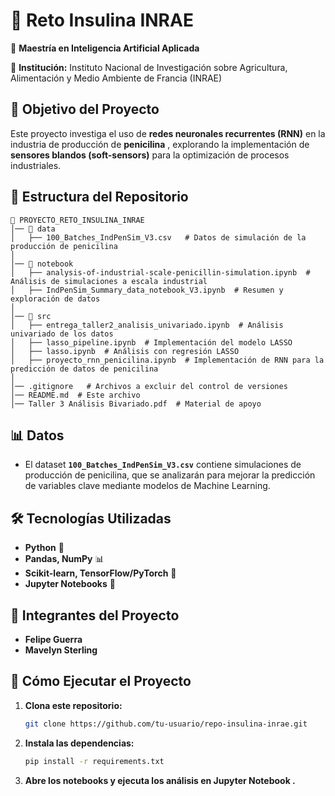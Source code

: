 # 🧪 Reto Insulina INRAE

📌 **Maestría en Inteligencia Artificial Aplicada**

📍 **Institución:** Instituto Nacional de Investigación sobre Agricultura, Alimentación y Medio Ambiente de Francia (INRAE)

## 🎯 Objetivo del Proyecto

Este proyecto investiga el uso de **redes neuronales recurrentes (RNN)** en la industria de producción de  **penicilina** , explorando la implementación de **sensores blandos (soft-sensors)** para la optimización de procesos industriales.

## 📁 Estructura del Repositorio

```
📂 PROYECTO_RETO_INSULINA_INRAE
│── 📂 data
│   ├── 100_Batches_IndPenSim_V3.csv   # Datos de simulación de la producción de penicilina
│
│── 📂 notebook
│   ├── analysis-of-industrial-scale-penicillin-simulation.ipynb  # Análisis de simulaciones a escala industrial
│   ├── IndPenSim_Summary_data_notebook_V3.ipynb  # Resumen y exploración de datos
│
│── 📂 src
│   ├── entrega_taller2_analisis_univariado.ipynb  # Análisis univariado de los datos
│   ├── lasso_pipeline.ipynb  # Implementación del modelo LASSO
│   ├── lasso.ipynb  # Análisis con regresión LASSO
│   ├── proyecto_rnn_penicilina.ipynb  # Implementación de RNN para la predicción de datos de penicilina
│
│── .gitignore   # Archivos a excluir del control de versiones
│── README.md  # Este archivo
│── Taller 3 Análisis Bivariado.pdf  # Material de apoyo
```

## 📊 Datos

* El dataset **`100_Batches_IndPenSim_V3.csv`** contiene simulaciones de producción de penicilina, que se analizarán para mejorar la predicción de variables clave mediante modelos de Machine Learning.

## 🛠️ Tecnologías Utilizadas

* **Python** 🐍
* **Pandas, NumPy** 📊
* **Scikit-learn, TensorFlow/PyTorch** 🔬
* **Jupyter Notebooks** 📒

## 👥 Integrantes del Proyecto

* **Felipe Guerra**
* **Mavelyn Sterling**

## 🚀 Cómo Ejecutar el Proyecto

1. **Clona este repositorio:**
   ```bash
   git clone https://github.com/tu-usuario/repo-insulina-inrae.git
   ```
2. **Instala las dependencias:**
   ```bash
   pip install -r requirements.txt
   ```
3. **Abre los notebooks y ejecuta los análisis en  Jupyter Notebook .**
